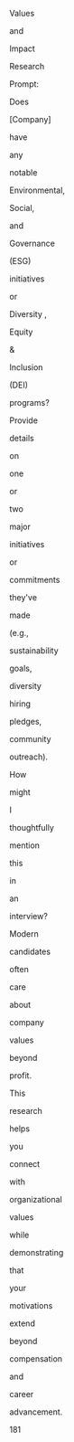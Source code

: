 Values
 
and
 
Impact
 
Research
 
Prompt:
 
Does
 
[Company]
 
have
 
any
 
notable
 
Environmental,
 
Social,
 
and
 
Governance
 
(ESG)
 
initiatives
 
or
 
Diversity ,
 
Equity
 
&
 
Inclusion
 
(DEI)
 
programs?
 
 
 
Provide
 
details
 
on
 
one
 
or
 
two
 
major
 
initiatives
 
or
 
commitments
 
they've
 
made
 
(e.g.,
 
sustainability
 
goals,
 
diversity
 
hiring
 
pledges,
 
community
 
outreach).
 
 
 
How
 
might
 
I
 
thoughtfully
 
mention
 
this
 
in
 
an
 
interview?
 
Modern
 
candidates
 
often
 
care
 
about
 
company
 
values
 
beyond
 
profit.
 
This
 
research
 
helps
 
you
 
connect
 
with
 
organizational
 
values
 
while
 
demonstrating
 
that
 
your
 
motivations
 
extend
 
beyond
 
compensation
 
and
 
career
 
advancement.
 
 
181
 
 
